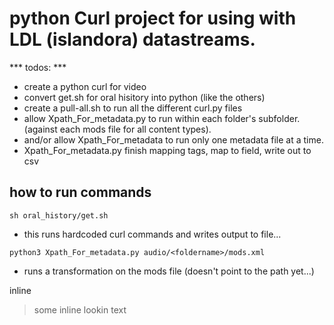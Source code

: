 # python Curl project for using with LDL (islandora) datastreams.



*** todos: ***

- create a python curl for video
- convert get.sh for oral hisitory into python (like the others)
- create a pull-all.sh to run all the different curl.py files
- allow Xpath_For_metadata.py to run within each folder's subfolder. (against each mods file for all content types).
- and/or allow Xpath_For_metadata to run only one metadata file at a time.
- Xpath_For_metadata.py finish mapping tags, map to field, write out to csv



## how to run commands

```sh oral_history/get.sh```
- this runs hardcoded curl commands and writes output to file...

```python3 Xpath_For_metadata.py audio/<foldername>/mods.xml```
- runs a transformation on the mods file (doesn't point to the path yet...)

inline
> some inline lookin text 
